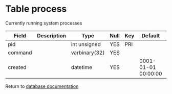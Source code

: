 Table process
===========
Currently running system processes

| Field | Description | Type | Null | Key | Default | Extra |
| ----- | ----------- | ---- | ---- | --- | ------- | ----- |
| pid |  | int unsigned | YES | PRI |  |  |    
| command |  | varbinary(32) | YES |  |  |  |    
| created |  | datetime | YES |  | 0001-01-01 00:00:00 |  |    

Return to [database documentation](help/database)
